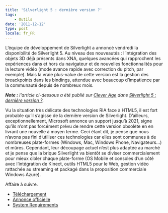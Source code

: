 ```yaml
---
title: 'Silverlight 5 : dernière version ?'
tags:
    - Outils
date: '2011-12-12'
type: post
locale: fr_FR
---
```


L’équipe de développement de Silverlight a annoncé vendredi la disponibilité de Silverlight 5\. Au niveau des nouveautés : l’intégration des objets 3D déjà présents dans XNA, quelques avancées qui rapprochent les expériences dans et hors du navigateur et de nouvelles fonctionnalités pour la lecture vidéo (mode avance rapide avec correction du pitch, par exemple). Mais la vraie plus-value de cette version est la gestion des breackpoints dans les bindings, attendue avec beaucoup d’impatience par la communauté depuis de nombreux mois.

<!-- more -->

<em class="canonical">**Note&nbsp;:** l'article ci-dessous a été publié sur [Clever Age](http://www.clever-age.com/fr/) dans [Silverlight 5 : dernière version ?](http://blog.clever-age.com/fr/2011/12/12/silverlight-5-derniere-version/).</em>

Vu la situation très délicate des technologies RIA face à HTML5, il est fort probable qu’il s’agisse de la dernière version de Silverlight. D’ailleurs, exceptionnellement, Microsoft annonce un support jusqu’à 2021, signe qu’ils n’ont pas forcément prévu de rendre cette version obsolète en en livrant une nouvelle à moyen terme. Ceci étant dit, je pense que nous n’avons pas fini d’utiliser ces technologies car elles sont communes à de nombreuses plate-formes (Windows, Mac, Windows Phone, Navigateurs…) et mûres. Cependant, leur découpage actuel n’est plus adaptée au marché et je pense que la brique Silverlight va bientôt se diviser commercialement pour mieux cibler chaque plate-forme (OS Mobile et consoles d’un côté avec l’intégration de Kinect, outils HTML5 pour le Web, gestion vidéo rattachée au streaming et packagé dans la proposition commerciale Windows Azure).

Affaire à suivre.

* [Téléchargement](http://silverlight.dlservice.microsoft.com/download/F/8/C/F8C0EACB-92D0-4722-9B18-965DD2A681E9/30514.00/Silverlight_x64.exe)
* [Annonce officielle](http://blogs.msdn.com/b/silverlight/archive/2011/12/09/silverlight-5-available-for-download-today.aspx)
* [System Requirements](http://www.microsoft.com/silverlight/what-is-silverlight/#sys-req)
